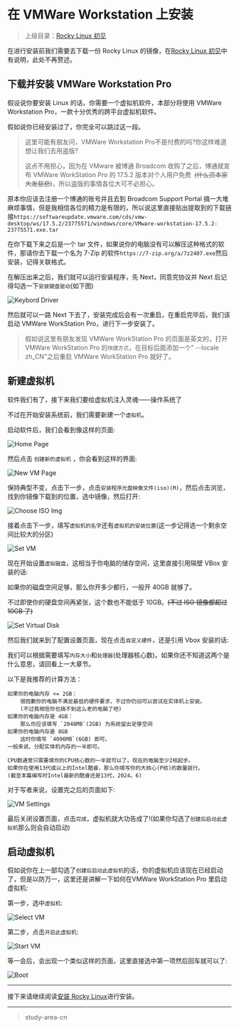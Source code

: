 # 在 VMWare Workstation 上安装

> 上级目录：[Rocky Linux 初见](./install_rocky_linux_intro.md)

在进行安装前我们需要去下载一份 Rocky Linux 的镜像，在[Rocky Linux 初见](./install_rocky_linux_intro.md)中有说明，此处不再赘述。

## 下载并安装 VMWare Workstation Pro

假设说你要安装 Linux 的话，你需要一个虚拟机软件，本部分将使用 VMWare Workstation Pro，一款十分优秀的跨平台虚拟机软件。

假如说你已经安装过了，你完全可以跳过这一段。

> 这里可能有朋友问，VMWare Workstation Pro不是付费的吗?你这样难道想让我们去用盗版?
>
> 这点不用担心，因为在 VMware 被博通 Broadcom 收购了之后，博通就宣布 VMWare WorkStation Pro 的 17.5.2 版本对个人用户免费&ensp;~~(什么资本家大发慈悲)~~，所以盗版的事情各位大可不必担心。

原本你应该去注册一个博通的账号并且去到 Broadcom Support Portal 搞一大堆麻烦事情，但是我相信各位的精力是有限的，所以说这里直接贴出提取到的下载链接`https://softwareupdate.vmware.com/cds/vmw-desktop/ws/17.5.2/23775571/windows/core/VMware-workstation-17.5.2-23775571.exe.tar`

在你下载下来之后是一个 tar 文件，如果说你的电脑没有可以解压这种格式的软件，那请你去下载一个名为 7-Zip 的软件`https://7-zip.org/a/7z2407.exe`然后安装，记得关联格式。

在解压出来之后，我们就可以运行安装程序，先 Next，同意完协议并 Next 后记得勾选一下`安装键盘驱动`(如下图)

![Keybord Driver](./assets/2.4.vmware.1.png)

然后就可以一路 Next 下去了，安装完成后会有一次重启，在重启完毕后，我们该启动 VMWare WorkStation Pro，进行下一步安装了。

> 假如说这里有朋友发现 VMWare WorkStation Pro 的页面是英文的，打开 VMWare WorkStation Pro 的`快捷方式`，在目标后面添加一个" --locale zh_CN"之后重启 VMWare WorkStation Pro 就好了。

## 新建虚拟机

软件我们有了，接下来我们要给虚拟机注入灵魂——操作系统了

不过在开始安装系统前，我们需要新建一个`虚拟机`。

启动软件后，我们会看到像这样的页面:

![Home Page](./assets/2.4.vmware.2.png)

然后点击 `创建新的虚拟机` ，你会看到这样的界面:

![New VM Page](./assets/2.4.vmware.3.png)

保持典型不变，点击下一步，点击`安装程序光盘映像文件(iso)(M)`，然后点击浏览，找到你镜像下载到的位置，选中镜像，然后打开:

![Choose ISO Img](./assets/2.4.vmware.3.png)

接着点击下一步，填写`虚拟机的名字`还有`虚拟机的安装位置`(这一步记得选一个剩余空间比较大的分区)

![Set VM](./assets/2.4.vmware.5.png)

现在开始设置`虚拟磁盘`，这相当于你电脑的储存空间，这里直接引用隔壁 VBox 安装的话:

如果你的磁盘空间足够，那么你开多少都行，一般开 40GB 就够了。

不过即使你的硬盘空间再紧张，这个数也不能低于 10GB。~~(不过 ISO 镜像都超过 10GB 了)~~

![Set Virtual Disk](./assets/2.4.vmware.6.png)

然后我们就来到了配置设置页面，现在点击`自定义硬件`，还是引用 Vbox 安装的话:

我们可以根据需要填写`内存大小`和`处理器`(处理器核心数)。如果你还不知道这两个是什么意思，请回看上一大章节。

以下是我推荐的计算方法：

```text
如果你的电脑内存 <= 2GB：
    很抱歉你的电脑不满足最低的硬件要求，不过你仍旧可以尝试在实体机上安装。
    (不过我相信你也搞不到这么老的电脑了吧)
如果你的电脑内存是 4GB：
    那么你应该填写 `2048MB`(2GB) 为系统留出足够空间
如果你的电脑内存是 8GB
    这时你填写 `4096MB`(6GB) 即可。
一般来说，分配实体机内存的一半即可。

CPU数通常只需要填你的CPU核心数的一半就可以了。现在的电脑至少2核起步。
如果你在使用13代或以上的Intel酷睿，那么你填写你的大核心(P核)的数量就行。
(截至本篇编写时Intel最新的酷睿还是13代，2024。6)
```

对于写者来说，设置完之后的页面如下:

![VM Settings](./assets/2.4.vmware.7.png)

最后关闭设置页面，点击`完成`，虚拟机就大功告成了!(如果你勾选了`创建后启动此虚拟机`那么则会自动启动)

## 启动虚拟机

假如说你在上一部勾选了`创建后启动此虚拟机`的话，你的虚拟机应该现在已经启动了，但是以防万一，这里还是讲解一下如何在VMWare WorkStation Pro 里启动虚拟机:

第一步，选中`虚拟机`:

![Select VM](./assets/2.4.vmware.8.png)

第二步，点击`开启此虚拟机`:

![Start VM](./assets/2.4.vmware.9.png)

等一会后，会出现一个类似这样的页面，这里直接选中第一项然后回车就可以了:

![Boot](./assets/2.4.vmware.10.png)

---

接下来请继续阅读[安装 Rocky Linux](./install_rocky_linux.md)进行安装。

---

> study-area-cn
